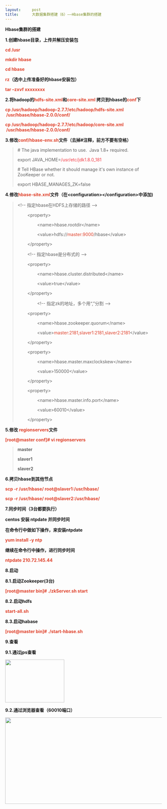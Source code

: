 ```yaml
---
layout:     post
title:      大数据集群搭建（6）——Hbase集群的搭建
---
```

<div id="article_content" class="article_content clearfix csdn-tracking-statistics" data-pid="blog" data-mod="popu_307" data-dsm="post">
								            <link rel="stylesheet" href="https://csdnimg.cn/release/phoenix/template/css/ck_htmledit_views-f76675cdea.css">
						<div class="htmledit_views" id="content_views">
                <p style="margin-left:0pt;"><strong><strong>Hbase集群的搭建</strong></strong></p>

<p style="margin-left:0pt;"><strong><strong>1.创建hbase目录，上传并解压安装包</strong></strong></p>

<p style="margin-left:0pt;"><strong><span style="color:#df402a;"><strong>cd /usr</strong></span></strong></p>

<p style="margin-left:0pt;"><strong><span style="color:#df402a;"><strong>mkdir hbase</strong></span></strong></p>

<p style="margin-left:0pt;"><strong><span style="color:#df402a;"><strong>cd hbase</strong></span></strong></p>

<p style="margin-left:0pt;"><strong><span style="color:#df402a;"><strong>rz</strong></span></strong><strong><strong>（选中上传准备好的hbase安装包）</strong></strong></p>

<p style="margin-left:0pt;"><strong><span style="color:#df402a;"><strong>tar –zxvf xxxxxxxx</strong></span></strong></p>

<p style="margin-left:0pt;"><strong><strong>2.将hadoop的</strong></strong><strong><span style="color:#df402a;"><strong>hdfs-site.xml</strong></span></strong><strong><strong>和</strong></strong><strong><span style="color:#df402a;"><strong>core-site.xml</strong></span></strong><strong><strong> 拷贝到hbase的</strong></strong><strong><span style="color:#df402a;"><strong>conf</strong></span></strong><strong><strong>下</strong></strong></p>

<p style="margin-left:0pt;"><strong><span style="color:#df402a;"><strong>cp /usr/hadoop/hadoop-2.7.7/etc/hadoop/hdfs-site.xml  /usr/hbase/hbase-2.0.0/conf/</strong></span></strong></p>

<p style="margin-left:0pt;"><strong><span style="color:#df402a;"><strong>cp /usr/hadoop/hadoop-2.7.7/etc/hadoop/core-site.xml  /usr/hbase/hbase-2.0.0/conf/</strong></span></strong></p>

<p style="margin-left:0pt;"><strong><strong>3.修改</strong></strong><strong><span style="color:#df402a;"><strong>conf/hbase-env.sh</strong></span></strong><strong><strong>文件（去掉#注释，前方不要有空格）</strong></strong></p>

<blockquote>
<p style="margin-left:0pt;"># The java implementation to use.  Java 1.8+ required.</p>

<p style="margin-left:0pt;">export JAVA_HOME=<span style="color:#f33b45;">/usr/etc/jdk1.8.0_181</span></p>

<p style="margin-left:0pt;"># Tell HBase whether it should manage it's own instance of ZooKeeper or not.</p>

<p style="margin-left:0pt;">export HBASE_MANAGES_ZK=false</p>
</blockquote>

<p style="margin-left:0pt;"><strong><strong>4.修改</strong></strong><strong><span style="color:#df402a;"><strong>hbase-site.xml</strong></span></strong><strong><strong>文件（在&lt;configuration&gt;&lt;/configuration&gt;中添加)</strong></strong></p>

<blockquote>
<p style="margin-left:0pt;">&lt;!-- 指定hbase在HDFS上存储的路径 --&gt;</p>

<p style="margin-left:0pt;">        &lt;property&gt;</p>

<p style="margin-left:0pt;">                &lt;name&gt;hbase.rootdir&lt;/name&gt;</p>

<p style="margin-left:0pt;">                &lt;value&gt;hdfs://<span style="color:#df402a;">master:9000</span>/hbase&lt;/value&gt;</p>

<p style="margin-left:0pt;">        &lt;/property&gt;</p>

<p style="margin-left:0pt;">        &lt;!-- 指定hbase是分布式的 --&gt;</p>

<p style="margin-left:0pt;">        &lt;property&gt;</p>

<p style="margin-left:0pt;">                &lt;name&gt;hbase.cluster.distributed&lt;/name&gt;</p>

<p style="margin-left:0pt;">                &lt;value&gt;true&lt;/value&gt;</p>

<p style="margin-left:0pt;">        &lt;/property&gt;</p>

<p style="margin-left:0pt;">                &lt;!-- 指定zk的地址，多个用“,”分割 --&gt;</p>

<p style="margin-left:0pt;">        &lt;property&gt;</p>

<p style="margin-left:0pt;">                &lt;name&gt;hbase.zookeeper.quorum&lt;/name&gt;</p>

<p style="margin-left:0pt;">                &lt;value&gt;<span style="color:#df402a;">master:2181,slaver1:2181,slaver2:2181</span>&lt;/value&gt;</p>

<p style="margin-left:0pt;">        &lt;/property&gt;</p>

<p style="margin-left:0pt;">        &lt;property&gt;</p>

<p style="margin-left:0pt;">                &lt;name&gt;hbase.master.maxclockskew&lt;/name&gt;</p>

<p style="margin-left:0pt;">                &lt;value&gt;150000&lt;/value&gt;</p>

<p style="margin-left:0pt;">        &lt;/property&gt;</p>

<p style="margin-left:0pt;">        &lt;property&gt;</p>

<p style="margin-left:0pt;">                &lt;name&gt;hbase.master.info.port&lt;/name&gt;</p>

<p style="margin-left:0pt;">                &lt;value&gt;60010&lt;/value&gt;</p>

<p style="margin-left:0pt;">        &lt;/property&gt;</p>
</blockquote>

<p style="margin-left:0pt;"><strong><strong>5.修改</strong></strong><strong><span style="color:#df402a;"><strong> regionservers</strong></span></strong><strong><strong>文件</strong></strong></p>

<p style="margin-left:0pt;"><strong><span style="color:#df402a;"><strong>[root@master conf]# vi regionservers </strong></span></strong></p>

<blockquote>
<p style="margin-left:0pt;"><strong><strong>master</strong></strong></p>

<p style="margin-left:0pt;"><strong><strong>slaver1</strong></strong></p>

<p style="margin-left:0pt;"><strong><strong>slaver2</strong></strong></p>
</blockquote>

<p style="margin-left:0pt;"><strong><strong>6.拷贝hbase到其他节点</strong></strong></p>

<p style="margin-left:0pt;"><strong><span style="color:#df402a;"><strong>scp -r /usr/hbase/ root@slaver1:/usr/hbase/</strong></span></strong></p>

<p style="margin-left:0pt;"><strong><span style="color:#df402a;"><strong>scp -r /usr/hbase/ root@slaver2:/usr/hbase/</strong></span></strong></p>

<p style="margin-left:0pt;"><strong><strong>7.同步时间（3台都要执行）</strong></strong></p>

<p style="margin-left:0pt;"><strong><strong>centos 安装 ntpdate 并同步时间</strong></strong></p>

<p style="margin-left:0pt;"><strong><strong>在命令行中做如下操作，来安装ntpdate</strong></strong></p>

<p style="margin-left:0pt;"><strong><span style="color:#df402a;"><strong>yum install -y ntp</strong></span></strong></p>

<p style="margin-left:0pt;"><strong><strong>继续在命令行中操作，进行同步时间</strong></strong></p>

<p style="margin-left:0pt;"><strong><span style="color:#df402a;"><strong>ntpdate 210.72.145.44</strong></span></strong></p>

<p style="margin-left:0pt;"><strong><strong>8.启动</strong></strong></p>

<p style="margin-left:0pt;"><strong><strong>8.1.启动Zookeeper(3台)</strong></strong></p>

<p style="margin-left:0pt;"><strong><span style="color:#df402a;"><strong>[root@master bin]# ./zkServer.sh start</strong></span></strong></p>

<p style="margin-left:0pt;"><strong><strong>8.2.启动hdfs</strong></strong></p>

<p style="margin-left:0pt;"><strong><span style="color:#df402a;"><strong>start-all.sh</strong></span></strong></p>

<p style="margin-left:0pt;"><strong><strong>8.3.启动habase</strong></strong></p>

<p style="margin-left:0pt;"><strong><span style="color:#df402a;"><strong>[root@master bin]# ./start-hbase.sh</strong></span></strong></p>

<p style="margin-left:0pt;"><strong><strong>9.查看</strong></strong></p>

<p style="margin-left:0pt;"><strong><strong>9.1.通过jps查看</strong></strong></p>

<p style="margin-left:0pt;"><img alt="" class="has" height="138" src="https://img-blog.csdnimg.cn/20181114164237718.png" width="190"></p>

<p style="margin-left:0pt;"><strong><strong>9.2.通过浏览器查看（60010端口）</strong></strong></p>

<p style="margin-left:0pt;"><img alt="" class="has" height="278" src="https://img-blog.csdnimg.cn/20181114164250720.png?x-oss-process=image/watermark,type_ZmFuZ3poZW5naGVpdGk,shadow_10,text_aHR0cHM6Ly9ibG9nLmNzZG4ubmV0L0NvcHBlcjAx,size_16,color_FFFFFF,t_70" width="553"></p>

<p style="margin-left:0pt;"> </p>            </div>
                </div>